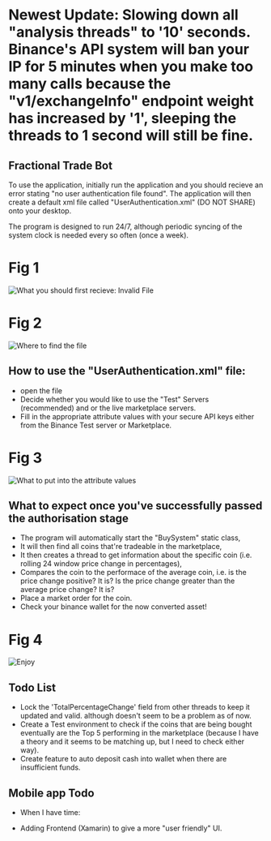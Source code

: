 # Newest Update: Slowing down all "analysis threads" to '10' seconds. Binance's API system will ban your IP for 5 minutes when you make too many calls because the "v1/exchangeInfo" endpoint weight has increased by '1', sleeping the threads to 1 second will still be fine.

## Fractional Trade Bot
To use the application, initially run the application and you should recieve an error stating "no user authentication file found".
The application will then create a default xml file called "UserAuthentication.xml" (DO NOT SHARE) onto your desktop.

The program is designed to run 24/7, although periodic syncing of the system clock is needed every so often (once a week).

# Fig 1
![What you should first recieve: Invalid File](https://sylascoker.co.uk/img/invalidFile.PNG)

# Fig 2
![Where to find the file](https://sylascoker.co.uk/img/fileLocation.PNG)

## How to use the "UserAuthentication.xml" file:
* open the file
* Decide whether you would like to use the "Test" Servers (recommended) and or the live marketplace servers.
* Fill in the appropriate attribute values with your secure API keys either from the Binance Test server or Marketplace.

# Fig 3
![What to put into the attribute values](https://sylascoker.co.uk/img/fileTutorial.PNG)

## What to expect once you've successfully passed the authorisation stage
- The program will automatically start the "BuySystem" static class,
- It will then find all coins that're tradeable in the marketplace,
- It then creates a thread to get information about the specific coin (i.e. rolling 24 window price change in percentages),
- Compares the coin to the performace of the average coin, i.e. is the price change positive? It is? Is the price change greater than the average price change? It is?
- Place a market order for the coin.
- Check your binance wallet for the now converted asset!

# Fig 4
![Enjoy](https://sylascoker.co.uk/img/finalStage.PNG)

## Todo List
- Lock the 'TotalPercentageChange' field from other threads to keep it updated and valid. although doesn't seem to be a problem as of now.
- Create a Test environment to check if the coins that are being bought eventually are the Top 5 performing in the marketplace (because I have a theory and it seems to be matching up, but I need to check either way).
- Create feature to auto deposit cash into wallet when there are insufficient funds.

## Mobile app Todo
* When I have time:
- Adding Frontend (Xamarin) to give a more "user friendly" UI.
